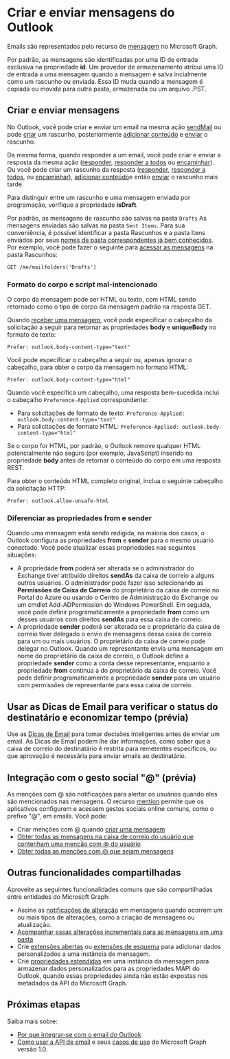 # <a name="create-and-send-outlook-messages"></a>Criar e enviar mensagens do Outlook

Emails são representados pelo recurso de [mensagem](../api-reference/v1.0/resources/message.md) no Microsoft Graph.

Por padrão, as mensagens são identificadas por uma ID de entrada exclusiva na propriedade **id**. Um provedor de armazenamento atribui uma ID de entrada a uma mensagem quando a mensagem é salva incialmente como um rascunho ou enviada. Essa ID muda quando a mensagem é copiada ou movida para outra pasta, armazenada ou um arquivo .PST.

## <a name="creating-and-sending-mail"></a>Criar e enviar mensagens

No Outlook, você pode criar e enviar um email na mesma ação [sendMail](../api-reference/v1.0/api/user_sendmail.md) ou pode [criar](../api-reference/v1.0/api/user_post_messages.md) um rascunho, posteriormente [adicionar conteúdo](../api-reference/v1.0/api/message_update.md) e [enviar](../api-reference/v1.0/api/message_send.md) o rascunho.

Da mesma forma, quando responder a um email, você pode criar e enviar a resposta da mesma ação ([responder](../api-reference/v1.0/api/message_reply.md), [responder a todos](../api-reference/v1.0/api//message_replyall.md) ou [encaminhar](../api-reference/v1.0/api/message_forward.md)). Ou você pode criar um rascunho da resposta ([responder](../api-reference/v1.0/api/message_createreply.md), [responder a todos](../api-reference/v1.0/api//message_createreplyall.md), ou [encaminhar](../api-reference/v1.0/api/message_createforward.md)), [adicionar conteúdo](../api-reference/v1.0/api/message_update.md)e então [enviar](../api-reference/v1.0/api/message_send.md) o rascunho mais tarde.

Para distinguir entre um rascunho e uma mensagem enviada por programação, verifique a propriedade **isDraft**.

Por padrão, as mensagens de rascunho são salvas na pasta `Drafts` As mensagens enviadas são salvas na pasta `Sent Items`. Para sua conveniência, é possível identificar a pasta Rascunhos e a pasta Itens enviados por seus [nomes de pasta correspondentes já bem conhecidos](../api-reference/v1.0/resources/mailfolder.md). Por exemplo, você pode fazer o seguinte para [acessar as mensagens](../api-reference/v1.0/api/user_list_messages.md) na pasta Rascunhos:

```http
GET /me/mailfolders('Drafts')
```

### <a name="body-format-and-malicious-script"></a>Formato do corpo e script mal-intencionado

<!-- Remove the following 2 sections from the message.md topics
-->

O corpo da mensagem pode ser HTML ou texto, com HTML sendo retornado como o tipo de corpo da mensagem padrão na resposta GET.

Quando [receber uma mensagem](../api-reference/v1.0/api/message_get.md), você pode especificar o cabeçalho da solicitação a seguir para retornar as propriedades **body** e **uniqueBody** no formato de texto:

```http
Prefer: outlook.body-content-type="text"
```

Você pode especificar o cabeçalho a seguir ou, apenas ignorar o cabeçalho, para obter o corpo da mensagem no formato HTML:

```http
Prefer: outlook.body-content-type="html"
```

Quando você especifica um cabeçalho, uma resposta bem-sucedida inclui o cabeçalho `Preference-Applied` correspondente:

- Para solicitações de formato de texto: `Preference-Applied: outlook.body-content-type="text"`
- Para solicitações de formato HTML: `Preference-Applied: outlook.body-content-type="html"`

Se o corpo for HTML, por padrão, o Outlook remove qualquer HTML potencialmente não seguro (por exemplo, JavaScript) inserido na propriedade **body** antes de retornar o conteúdo do corpo em uma resposta REST.

Para obter o conteúdo HTML completo original, inclua o seguinte cabeçalho da solicitação HTTP:

```http
Prefer: outlook.allow-unsafe-html
```

### <a name="differentiating-the-from-and-sender-properties"></a>Diferenciar as propriedades from e sender

Quando uma mensagem está sendo redigida, na maioria dos casos, o Outlook configura as propriedades **from** e **sender** para o mesmo usuário conectado. Você pode atualizar essas propriedades nas seguintes situações:

- A propriedade **from** poderá ser alterada se o administrador do Exchange tiver atribuído direitos **sendAs** da caixa de correio a alguns outros usuários. O administrador pode fazer isso selecionando as **Permissões de Caixa de Correio** do proprietário da caixa de correio no Portal do Azure ou usando o Centro de Administração do Exchange ou um cmdlet Add-ADPermission do Windows PowerShell. Em seguida, você pode definir programaticamente a propriedade **from** como um desses usuários com direitos **sendAs** para essa caixa de correio.
- A propriedade **sender** poderá ser alterada se o proprietário da caixa de correio tiver delegado o envio de mensagens dessa caixa de correio para um ou mais usuários. O proprietário da caixa de correio pode delegar no Outlook. Quando um representante envia uma mensagem em nome do proprietário da caixa de correio, o Outlook define a propriedade **sender** como a conta desse representante, enquanto a propriedade **from** continua a do proprietário da caixa de correio. Você pode definir programaticamente a propriedade **sender** para um usuário com permissões de representante para essa caixa de correio.

## <a name="using-mailtips-to-check-recipient-status-and-save-time-preview"></a>Usar as Dicas de Email para verificar o status do destinatário e economizar tempo (prévia)

Use as [Dicas de Email](../api-reference/beta/resources/mailtips.md) para tomar decisões inteligentes antes de enviar um email.
As Dicas de Email podem lhe dar informações, como saber que a caixa de correio do destinatário é restrita para remetentes específicos, ou que aprovação é necessária para enviar emails ao destinatário.

## <a name="integrating-with--social-gesture-preview"></a>Integração com o gesto social "@" (prévia)

As menções com @ são notificações para alertar os usuários quando eles são mencionados nas mensagens. O recurso [mention](../api-reference/beta/resources/mention.md) permite que os aplicativos configurem e acessem gestos sociais online comuns, como o prefixo "@", em emails.
Você pode:

- Criar menções com @ quando [criar uma mensagem](../api-reference/beta/api/user_post_messages.md#request-2)
- [Obter todas as mensagens na caixa de correio do usuário que contenham uma menção com @ do usuário](../api-reference/beta/api/user_list_messages.md#request-2)
- [Obter todas as menções com @ que sejam mensagens](../api-reference/beta/api/message_get.md#request-2)

## <a name="other-shared-capabilities"></a>Outras funcionalidades compartilhadas

Aproveite as seguintes funcionalidades comuns que são compartilhadas entre entidades do Microsoft Graph:

- Assine as [notificações de alteração](../api-reference/v1.0/resources/webhooks.md) em mensagens quando ocorrem um ou mais tipos de alterações, como a criação de mensagens ou atualização.
- [Acompanhar essas alterações incrementais para as mensagens em uma pasta](delta_query_messages.md)
- Crie [extensões abertas](extensibility_overview.md#open-extensions) ou [extensões de esquema](extensibility_overview.md#schema-extensions) para adicionar dados personalizados a uma instância de mensagem.
- Crie [propriedades estendidas](../api-reference/v1.0/resources/extended-properties-overview.md) em uma instância da mensagem para armazenar dados personalizados para as propriedades MAPI do Outlook, quando essas propriedades ainda não estão expostas nos metadados da API do Microsoft Graph.

## <a name="next-steps"></a>Próximas etapas

Saiba mais sobre:

- [Por que integrar-se com o email do Outlook](outlook-mail-concept-overview.md)
- [Como usar a API de email](../api-reference/v1.0/resources/mail_api_overview.md) e seus [casos de uso](../api-reference/v1.0/resources/mail_api_overview.md#common-use-cases) do Microsoft Graph versão 1.0.


<!-- {
  "type": "#page.annotation",
  "suppressions": [
    "Error: /concepts/outlook-create-send-messages.md:
        BookmarkSkippedDocFileNotFound: Link '[creating a message](../api-reference/beta/api/user_post_messages.md#request-2)'.",
    "Error: /concepts/outlook-create-send-messages.md:
      BookmarkSkippedDocFileNotFound: Link '[Get all the messages in a user's mailbox that contain an @-mention of the user](../api-reference/beta/api/user_list_messages.md#request-2)'.",
    "Error: /concepts/outlook-create-send-messages.md:
      BookmarkSkippedDocFileNotFound: Link '[Get all the @-mention is a message](../api-reference/beta/api/message_get.md#request-2)'."
  ]
}-->

